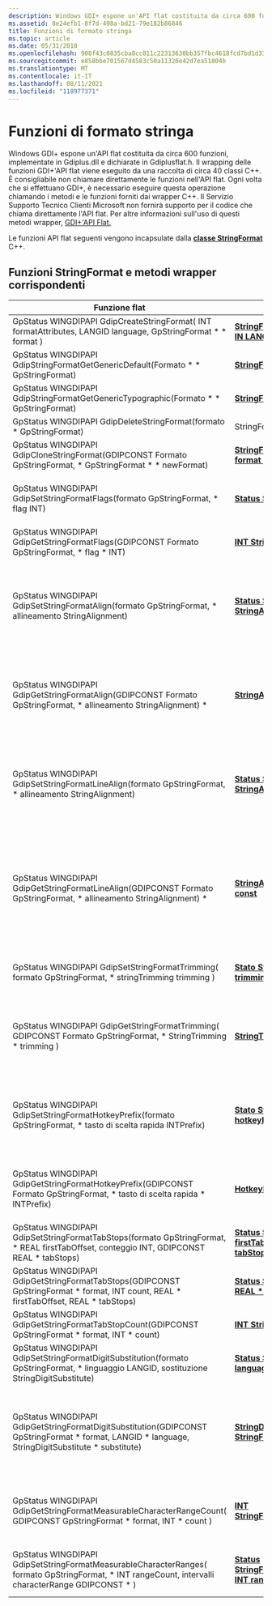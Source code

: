 ```yaml
---
description: Windows GDI+ espone un'API flat costituita da circa 600 funzioni. Queste funzioni API flat vengono incapsulate dalla classe C++ StringFormat.
ms.assetid: 8e24efb1-8f7d-498a-bd21-79e182b86846
title: Funzioni di formato stringa
ms.topic: article
ms.date: 05/31/2018
ms.openlocfilehash: 908f43c0835cba8cc811c22313630bb357fbc4618fcd7bd1d338d71b53f7a8c1
ms.sourcegitcommit: e858bbe701567d4583c50a11326e42d7ea51804b
ms.translationtype: MT
ms.contentlocale: it-IT
ms.lasthandoff: 08/11/2021
ms.locfileid: "118977371"
---
```

# <a name="string-format-functions"></a>Funzioni di formato stringa

Windows GDI+ espone un'API flat costituita da circa 600 funzioni, implementate in Gdiplus.dll e dichiarate in Gdiplusflat.h. Il wrapping delle funzioni GDI+'API flat viene eseguito da una raccolta di circa 40 classi C++. È consigliabile non chiamare direttamente le funzioni nell'API flat. Ogni volta che si effettuano GDI+, è necessario eseguire questa operazione chiamando i metodi e le funzioni forniti dai wrapper C++. Il Servizio Supporto Tecnico Clienti Microsoft non fornirà supporto per il codice che chiama direttamente l'API flat. Per altre informazioni sull'uso di questi metodi wrapper, [GDI+'API Flat.](-gdiplus-flatapi-flat.md)

Le funzioni API flat seguenti vengono incapsulate dalla [**classe StringFormat**](/windows/desktop/api/gdiplusstringformat/nl-gdiplusstringformat-stringformat) C++.

## <a name="stringformat-functions-and-corresponding-wrapper-methods"></a>Funzioni StringFormat e metodi wrapper corrispondenti



| Funzione flat                                                                                                                                                 | Metodo wrapper                                                                                                                                                                                             | Commenti                                                                                                                                                                                                                                                                                                                                                                                                                   |
|---------------------------------------------------------------------------------------------------------------------------------------------------------------|------------------------------------------------------------------------------------------------------------------------------------------------------------------------------------------------------------|---------------------------------------------------------------------------------------------------------------------------------------------------------------------------------------------------------------------------------------------------------------------------------------------------------------------------------------------------------------------------------------------------------------------------|
| GpStatus WINGDIPAPI GdipCreateStringFormat( INT formatAttributes, LANGID language, GpStringFormat \* \* format )<br/>                                     | [**StringFormat::StringFormat( IN INT formatFlags = 0, IN LANGID language = LANG \_ NEUTRAL )**](/windows/win32/api/gdiplusstringformat/nf-gdiplusstringformat-stringformat-stringformat(inint_inlangid))<br/>                              | Crea un [**oggetto StringFormat**](/windows/desktop/api/gdiplusstringformat/nl-gdiplusstringformat-stringformat) in base ai flag di formato stringa e a una lingua.                                                                                                                                                                                                                                                                                                   |
| GpStatus WINGDIPAPI GdipStringFormatGetGenericDefault(Formato \* \* GpStringFormat)<br/>                                                                   | [**StringFormat \* StringFormat::GenericDefault()**](/windows/desktop/api/Gdiplusstringformat/nf-gdiplusstringformat-stringformat-genericdefault)<br/>                                                                                            | Crea un oggetto [**StringFormat**](/windows/desktop/api/gdiplusstringformat/nl-gdiplusstringformat-stringformat) generico e predefinito.                                                                                                                                                                                                                                                                                                                              |
| GpStatus WINGDIPAPI GdipStringFormatGetGenericTypographic(Formato \* \* GpStringFormat)<br/>                                                               | [**StringFormat \* StringFormat::GenericTypographic()**](/windows/desktop/api/Gdiplusstringformat/nf-gdiplusstringformat-stringformat-generictypographic)<br/>                                                                                    | Crea un oggetto [**StringFormat**](/windows/desktop/api/gdiplusstringformat/nl-gdiplusstringformat-stringformat) tipografico generico.                                                                                                                                                                                                                                                                                                                          |
| GpStatus WINGDIPAPI GdipDeleteStringFormat(formato \* GpStringFormat)<br/>                                                                                | StringFormat::~StringFormat() <br/>                                                                                                                                                                  | Rilascia le risorse usate [**dall'oggetto StringFormat.**](/windows/desktop/api/gdiplusstringformat/nl-gdiplusstringformat-stringformat)                                                                                                                                                                                                                                                                                                                          |
| GpStatus WINGDIPAPI GdipCloneStringFormat(GDIPCONST Formato GpStringFormat, \* GpStringFormat \* \* newFormat)<br/>                                         | [**StringFormat::StringFormat( IN const StringFormat \* format )**](/windows/win32/api/gdiplusstringformat/nf-gdiplusstringformat-stringformat-stringformat(conststringformat_))<br/>                                                                        | Crea un [**oggetto StringFormat**](/windows/desktop/api/gdiplusstringformat/nl-gdiplusstringformat-stringformat) da un altro **oggetto StringFormat.**                                                                                                                                                                                                                                                                                                          |
| GpStatus WINGDIPAPI GdipSetStringFormatFlags(formato GpStringFormat, \* flag INT)<br/>                                                                   | [**Status StringFormat::SetFormatFlags(IN INT flags)**](/windows/desktop/api/Gdiplusstringformat/nf-gdiplusstringformat-stringformat-setformatflags)<br/>                                                                                  | Imposta i flag di formato per questo [**oggetto StringFormat.**](/windows/desktop/api/gdiplusstringformat/nl-gdiplusstringformat-stringformat) I flag di formato determinano la maggior parte delle caratteristiche di **un oggetto StringFormat.**                                                                                                                                                                                                                                     |
| GpStatus WINGDIPAPI GdipGetStringFormatFlags(GDIPCONST Formato GpStringFormat, \* flag \* INT)<br/>                                                       | [**INT StringFormat::GetFormatFlags() const**](/windows/desktop/api/Gdiplusstringformat/nf-gdiplusstringformat-stringformat-getformatflags)<br/>                                                                                                 | Ottiene i flag di formato stringa per questo [**oggetto StringFormat.**](/windows/desktop/api/gdiplusstringformat/nl-gdiplusstringformat-stringformat)                                                                                                                                                                                                                                                                                                                   |
| GpStatus WINGDIPAPI GdipSetStringFormatAlign(formato GpStringFormat, \* allineamento StringAlignment)<br/>                                                       | [**Status StringFormat::SetAlignment(IN StringAlignment align)**](/windows/desktop/api/Gdiplusstringformat/nf-gdiplusstringformat-stringformat-setalignment)<br/>                                                                          | Imposta l'allineamento della riga [**di questo oggetto StringFormat**](/windows/desktop/api/gdiplusstringformat/nl-gdiplusstringformat-stringformat) in relazione all'origine del rettangolo di layout. L'impostazione di allineamento della riga specifica come allineare la stringa verticalmente nel rettangolo di layout. Il rettangolo di layout viene usato per posizionare la stringa visualizzata.                                                                                                       |
| GpStatus WINGDIPAPI GdipGetStringFormatAlign(GDIPCONST Formato GpStringFormat, \* allineamento StringAlignment) \*<br/>                                           | [**StringAlignment StringFormat::GetAlignment() const**](/windows/desktop/api/Gdiplusstringformat/nf-gdiplusstringformat-stringformat-getalignment)<br/>                                                                                         | Ottiene un elemento [**dell'enumerazione StringAlignment**](/windows/desktop/api/Gdiplusenums/ne-gdiplusenums-stringalignment) che indica l'allineamento dei caratteri di questo [**oggetto StringFormat**](/windows/desktop/api/gdiplusstringformat/nl-gdiplusstringformat-stringformat) in relazione all'origine del rettangolo di layout. Un rettangolo di layout viene usato per posizionare la stringa visualizzata.                                                                                               |
| GpStatus WINGDIPAPI GdipSetStringFormatLineAlign(formato GpStringFormat, \* allineamento StringAlignment)<br/>                                                   | [**Status StringFormat::SetLineAlignment(IN StringAlignment align)**](/windows/desktop/api/Gdiplusstringformat/nf-gdiplusstringformat-stringformat-setlinealignment)<br/>                                                                  | Imposta l'allineamento della riga [**di questo oggetto StringFormat**](/windows/desktop/api/gdiplusstringformat/nl-gdiplusstringformat-stringformat) in relazione all'origine del rettangolo di layout. L'impostazione di allineamento della riga specifica come allineare la stringa verticalmente nel rettangolo di layout. Il rettangolo di layout viene usato per posizionare la stringa visualizzata.                                                                                                       |
| GpStatus WINGDIPAPI GdipGetStringFormatLineAlign(GDIPCONST Formato GpStringFormat, \* allineamento StringAlignment) \*<br/>                                       | [**StringAlignment StringFormat::GetLineAlignment() const**](/windows/desktop/api/Gdiplusstringformat/nf-gdiplusstringformat-stringformat-getlinealignment)<br/>                                                                                 | Ottiene un elemento [**dell'enumerazione StringAlignment**](/windows/desktop/api/Gdiplusenums/ne-gdiplusenums-stringalignment) che indica l'allineamento della riga di questo [**oggetto StringFormat**](/windows/desktop/api/gdiplusstringformat/nl-gdiplusstringformat-stringformat) in relazione all'origine del rettangolo di layout. L'impostazione di allineamento della riga specifica come allineare la stringa verticalmente nel rettangolo di layout. Il rettangolo di layout viene usato per posizionare la stringa visualizzata. |
| GpStatus WINGDIPAPI GdipSetStringFormatTrimming( formato GpStringFormat, \* stringTrimming trimming )<br/>                                                | [**Stato StringFormat::SetTrimming(IN StringTrimming trimming)**](/windows/desktop/api/Gdiplusstringformat/nf-gdiplusstringformat-stringformat-settrimming)<br/>                                                                       | Imposta lo stile di taglio per questo [**oggetto StringFormat.**](/windows/desktop/api/gdiplusstringformat/nl-gdiplusstringformat-stringformat) Lo stile di taglio determina come tagliare una stringa in modo che si adatti al rettangolo di layout.                                                                                                                                                                                                                          |
| GpStatus WINGDIPAPI GdipGetStringFormatTrimming( GDIPCONST Formato GpStringFormat, \* StringTrimming \* trimming )<br/>                                    | [**StringTrimming StringFormat::GetTrimming() const**](/windows/desktop/api/Gdiplusstringformat/nf-gdiplusstringformat-stringformat-gettrimming)<br/>                                                                                            | Ottiene un elemento [**dell'enumerazione StringTrimming**](/windows/desktop/api/Gdiplusenums/ne-gdiplusenums-stringtrimming) che indica lo stile di taglio di questo [**oggetto StringFormat.**](/windows/desktop/api/gdiplusstringformat/nl-gdiplusstringformat-stringformat) Lo stile di taglio determina come tagliare i caratteri da una stringa troppo grande per adattarsi al rettangolo di layout.                                                                                                |
| GpStatus WINGDIPAPI GdipSetStringFormatHotkeyPrefix(formato GpStringFormat, \* tasto di scelta rapida INTPrefix)<br/>                                                     | [**Stato StringFormat::SetHotkeyPrefix(IN HotkeyPrefix hotkeyPrefix)**](/windows/desktop/api/Gdiplusstringformat/nf-gdiplusstringformat-stringformat-sethotkeyprefix)<br/>                                                         | Imposta il tipo di elaborazione eseguita su una stringa quando viene rilevato il prefisso del tasto di scelta, una e commerciale (&). La e commerciale è detta prefisso del tasto di scelta e può essere usata per designare determinate chiavi come tasti di scelta rapida.                                                                                                                                                                                                    |
| GpStatus WINGDIPAPI GdipGetStringFormatHotkeyPrefix(GDIPCONST Formato GpStringFormat, \* tasto di scelta rapida \* INTPrefix)<br/>                                         | [**HotkeyPrefix StringFormat::GetHotkeyPrefix() const**](/windows/desktop/api/Gdiplusstringformat/nf-gdiplusstringformat-stringformat-gethotkeyprefix)<br/>                                                                                      | Ottiene un elemento dell'enumerazione [**HotkeyPrefix**](/windows/desktop/api/Gdiplusenums/ne-gdiplusenums-hotkeyprefix) che indica il tipo di elaborazione eseguita su una stringa quando viene rilevato un prefisso del tasto di scelta, una e commerciale (&).                                                                                                                                                                                                        |
| GpStatus WINGDIPAPI GdipSetStringFormatTabStops(formato GpStringFormat, \* REAL firstTabOffset, conteggio INT, GDIPCONST REAL \* tabStops)<br/>                | [**Status StringFormat::SetTabStops( IN REAL firstTabOffset, IN INT count, IN const REAL \* tabStops )**](/windows/desktop/api/Gdiplusstringformat/nf-gdiplusstringformat-stringformat-settabstops)<br/>            | Imposta gli offset per le tabulazioni in questo [**oggetto StringFormat.**](/windows/desktop/api/gdiplusstringformat/nl-gdiplusstringformat-stringformat)                                                                                                                                                                                                                                                                                                                  |
| GpStatus WINGDIPAPI GdipGetStringFormatTabStops(GDIPCONST GpStringFormat \* format, INT count, REAL \* firstTabOffset, REAL \* tabStops)<br/>              | [**Status StringFormat::GetTabStops( IN INT count, OUT REAL \* firstTabOffset, OUT REAL \* tabStops ) const**](/windows/desktop/api/Gdiplusstringformat/nf-gdiplusstringformat-stringformat-gettabstops)<br/>        | Ottiene gli offset delle tabulazioni in questo [**oggetto StringFormat.**](/windows/desktop/api/gdiplusstringformat/nl-gdiplusstringformat-stringformat)                                                                                                                                                                                                                                                                                                               |
| GpStatus WINGDIPAPI GdipGetStringFormatTabStopCount(GDIPCONST GpStringFormat \* format, INT \* count)<br/>                                               | [**INT StringFormat::GetTabStopCount() const**](/windows/desktop/api/Gdiplusstringformat/nf-gdiplusstringformat-stringformat-gettabstopcount)<br/>                                                                                               | Ottiene il numero di offset di tabulazione in questo [**oggetto StringFormat.**](/windows/desktop/api/gdiplusstringformat/nl-gdiplusstringformat-stringformat)                                                                                                                                                                                                                                                                                                             |
| GpStatus WINGDIPAPI GdipSetStringFormatDigitSubstitution(formato GpStringFormat, \* linguaggio LANGID, sostituzione StringDigitSubstitute)<br/>               | [**Status StringFormat::SetDigitSubstitution( IN LANGID language, IN StringDigitSubstitute substitute )**](/windows/desktop/api/Gdiplusstringformat/nf-gdiplusstringformat-stringformat-setdigitsubstitution)<br/>           | Imposta il metodo di sostituzione delle cifre e la lingua che corrisponde alle sostituzioni delle cifre.                                                                                                                                                                                                                                                                                                                            |
| GpStatus WINGDIPAPI GdipGetStringFormatDigitSubstitution(GDIPCONST GpStringFormat \* format, LANGID \* language, StringDigitSubstitute \* substitute)<br/> | [**StringDigitSubstitute StringFormat::GetDigitSubstitutionMethod( ) const**](/windows/desktop/api/Gdiplusstringformat/nf-gdiplusstringformat-stringformat-getdigitsubstitutionmethod)<br/>                                                      | ottiene un elemento [**dell'enumerazione StringDigitSubstitute**](/windows/desktop/api/Gdiplusenums/ne-gdiplusenums-stringdigitsubstitute) che indica il metodo di sostituzione delle cifre usato da questo [**oggetto StringFormat.**](/windows/desktop/api/gdiplusstringformat/nl-gdiplusstringformat-stringformat)<br/> Il *parametro* language nella funzione flat è un valore a 16 bit che specifica il linguaggio da usare.<br/>                                                     |
| GpStatus WINGDIPAPI GdipGetStringFormatMeasurableCharacterRangeCount( GDIPCONST GpStringFormat \* format, INT \* count )<br/>                             | [**INT StringFormat::GetMeasurableCharacterRangeCount()**](/windows/desktop/api/Gdiplusstringformat/nf-gdiplusstringformat-stringformat-getmeasurablecharacterrangecount)<br/>                                                                   | ottiene il numero di intervalli di caratteri misurabili attualmente impostati. Gli intervalli di caratteri impostati possono essere misurati in una stringa usando il [**metodo Graphics::MeasureCharacterRanges.**](/windows/desktop/api/Gdiplusgraphics/nf-gdiplusgraphics-graphics-measurecharacterranges)                                                                                                                |
| GpStatus WINGDIPAPI GdipSetStringFormatMeasurableCharacterRanges( formato GpStringFormat, \* INT rangeCount, intervalli characterRange GDIPCONST \* )<br/>     | [**Status StringFormat::SetMeasurableCharacterRanges( IN INT rangeCount, IN const CharacterRange \* ranges )**](/windows/desktop/api/Gdiplusstringformat/nf-gdiplusstringformat-stringformat-setmeasurablecharacterranges)<br/> | Imposta una serie di intervalli di caratteri per questo oggetto StringFormat che, se in una stringa, può essere misurata tramite il [**metodo Graphics::MeasureCharacterRanges.**](/windows/desktop/api/Gdiplusgraphics/nf-gdiplusgraphics-graphics-measurecharacterranges)                                                                                                                                                    |



 

 

 
